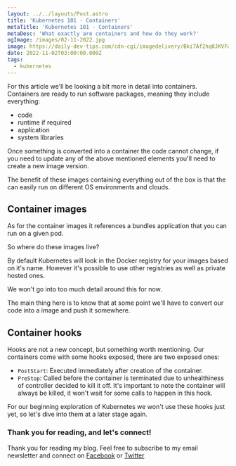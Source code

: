 ```yaml
---
layout: ../../layouts/Post.astro
title: 'Kubernetes 101 - Containers'
metaTitle: 'Kubernetes 101 - Containers'
metaDesc: 'What exactly are containers and how do they work?'
ogImage: /images/02-11-2022.jpg
image: https://daily-dev-tips.com/cdn-cgi/imagedelivery/Bki7Af2hq0JKVFw1XYYMQg/4aeac8f3-c3f9-4432-9d40-d4c2c45be400
date: 2022-11-02T03:00:00.000Z
tags:
  - kubernetes
---
```


For this article we'll be looking a bit more in detail into containers. Containers are ready to run software packages, meaning they include everything:

- code
- runtime if required
- application
- system libraries

Once something is converted into a container the code cannot change, if you need to update any of the above mentioned elements you'll need to create a new image version.

The benefit of these images containing everything out of the box is that the can easily run on different OS environments and clouds.

## Container images

As for the container images it references a bundles application that you can run on a given pod.

So where do these images live?

By default Kubernetes will look in the Docker registry for your images based on it's name.
However it's possible to use other registries as well as private hosted ones.

We won't go into too much detail around this for now.

The main thing here is to know that at some point we'll have to convert our code into a image and push it somewhere.

## Container hooks

Hooks are not a new concept, but something worth mentioning.
Our containers come with some hooks exposed, there are two exposed ones:

- `PostStart`: Executed immediately after creation of the container.
- `PreStop`: Called before the container is terminated due to unhealthiness of controller decided to kill it off. It's important to note the container will always be killed, it won't wait for some calls to happen in this hook.

For our beginning exploration of Kubernetes we won't use these hooks just yet, so let's dive into them at a later stage again.

### Thank you for reading, and let's connect!

Thank you for reading my blog. Feel free to subscribe to my email newsletter and connect on [Facebook](https://www.facebook.com/DailyDevTipsBlog) or [Twitter](https://twitter.com/DailyDevTips1)
